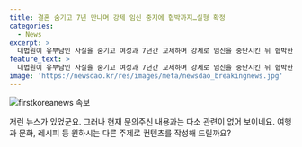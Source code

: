 ```yaml
---
title: 결혼 숨기고 7년 만나며 강제 임신 중지에 협박까지…실형 확정
categories:
  - News
excerpt: >
  대법원이 유부남인 사실을 숨기고 여성과 7년간 교제하며 강제로 임신을 중단시킨 뒤 협박한 남성에게 징역 1년 2개월이 확정됐다. 남성은 2번의 임신 중단과 결혼을 전제로 한 교제 기간 동안 여성을 속여 사진과 동영상을 유포하겠다고 협박한 혐의로 기소됐다. 피해자는 재판 과정 내내 엄벌을 탄원했으며, 2심 법원은 징역 1년 2개월로 감형했다. (사진=) (출처: 법조계)
feature_text: >
  대법원이 유부남인 사실을 숨기고 여성과 7년간 교제하며 강제로 임신을 중단시킨 뒤 협박한 남성에게 징역 1년 2개월이 확정됐다. 남성은 2번의 임신 중단과 결혼을 전제로 한 교제 기간 동안 여성을 속여 사진과 동영상을 유포하겠다고 협박한 혐의로 기소됐다. 피해자는 재판 과정 내내 엄벌을 탄원했으며, 2심 법원은 징역 1년 2개월로 감형했다. (사진=) (출처: 법조계)
image: 'https://newsdao.kr/res/images/meta/newsdao_breakingnews.jpg'
---
```


<p><img src="https://newsdao.kr/res/images/meta/newsdao_breakingnews.jpg" alt="firstkoreanews 속보" /></p>

<p>저런 뉴스가 있었군요. 그러나 현재 문의주신 내용과는 다소 관련이 없어 보이네요. 여행과 문화, 레시피 등 원하시는 다른 주제로 컨텐츠를 작성해 드릴까요?</p>

